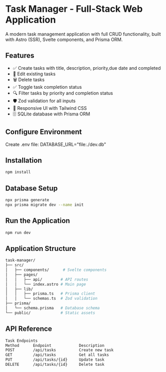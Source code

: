 # Task Manager - Full-Stack Web Application

A modern task management application with full CRUD functionality, built with Astro (SSR), Svelte components, and Prisma ORM.

## Features

- ✅ Create tasks with title, description, priority,due date and completed
- 📝 Edit existing tasks
- 🗑️ Delete tasks
- ✅ Toggle task completion status
- 🔍 Filter tasks by priority and completion status
- 🛡️ Zod validation for all inputs
- 📱 Responsive UI with Tailwind CSS
- 🗄️ SQLite database with Prisma ORM

## Configure Environment
Create .env file: 
DATABASE_URL="file:./dev.db"

## Installation
```bash
npm install

```

## Database Setup
```bash
npx prisma generate
npx prisma migrate dev --name init

```

## Run the Application
```bash
npm run dev

```

## Application Structure
```bash
task-manager/
├── src/
│   ├── components/      # Svelte components
│   ├── pages/
│   │   ├── api/        # API routes
│   │   └── index.astro # Main page
│   ├── lib/
│   │   ├── prisma.ts   # Prisma client
│   │   └── schemas.ts  # Zod validation
├── prisma/
│   └── schema.prisma   # Database schema
└── public/             # Static assets

```
## API Reference
```bash
Task Endpoints
Method	    Endpoint	        Description
POST        /api/tasks          Create new task
GET         /api/tasks          Get all tasks
PUT         /api/tasks/{id}     Update task
DELETE      /api/tasks/{id}     Delete task

```
